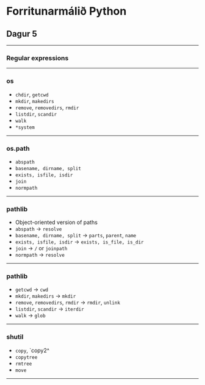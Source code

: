 Forritunarmálið Python
======================

Dagur 5
-------

---

### Regular expressions

---

### os

* `chdir`, `getcwd`
* `mkdir`, `makedirs`
* `remove`, `removedirs`, `rmdir`
* `listdir`, `scandir`
* `walk`
* `*system`

---

### os.path

* `abspath`
* `basename, dirname, split`
* `exists, isfile, isdir`
* `join`
* `normpath`

---

### pathlib

* Object-oriented version of paths
* `abspath` -> `resolve`
* `basename, dirname, split` -> `parts`, `parent`, `name`
* `exists, isfile, isdir` -> `exists, is_file, is_dir`
* `join` -> `/` or `joinpath`
* `normpath` -> `resolve`

---

### pathlib

* `getcwd` -> `cwd`
* `mkdir`, `makedirs` -> `mkdir`
* `remove`, `removedirs`, `rmdir` -> `rmdir`, `unlink`
* `listdir`, `scandir` -> `iterdir`
* `walk` -> `glob`

---

### shutil

* `copy`, `copy2^
* `copytree`
* `rmtree`
* `move`

---
